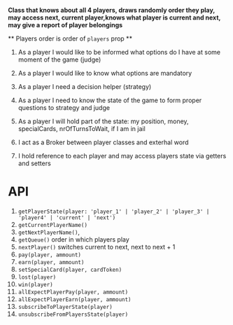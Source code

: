 **Class that knows about all 4 players, draws randomly order they play, may access next, current player,knows what player is current and next, may give a report of player belongings**


** Players order is order of `players` prop **

1. As a player I would like to be informed what options do I have at some moment of the game (judge)
2. As a player I would like to know what options are mandatory
3. As a player I need a decision helper (strategy)
4. As a player I need to know the state of the game to form proper questions to strategy and judge
5. As a player I will hold part of the state: my position, money, specialCards, nrOfTurnsToWait, if I am in jail


1. I act as a Broker between player classes and exterhal word
2. I hold reference to each player and may access players state via getters and setters

# API

1. `getPlayerState(player: 'player_1' | 'player_2' | 'player_3' | 'player4' | 'current' | 'next')`
2. `getCurrentPlayerName()`
3. `getNextPlayerName()`,
4. `getQueue()` order in which players play
5. `nextPlayer()` switches current to next, next to next + 1
6. `pay(player, ammount)`
7. `earn(player, ammount)`
8. `setSpecialCard(player, cardToken)`
9. `lost(player)`
10. `win(player)`
11. `allExpectPlayerPay(player, ammount)`
12. `allExpectPlayerEarn(player, ammount)`
13. `subscribeToPlayerState(player)` 
14. `unsubscribeFromPlayersState(player)`


